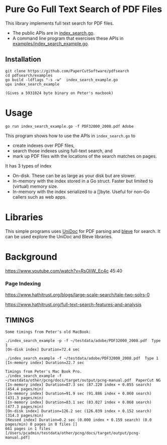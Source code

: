 Pure Go Full Text Search of PDF Files
=====================================
This library implements full text search for PDF files.
* The public APIs are in [index_search.go](index_search.go).
* A command line program that exercises these APIs in
[examples/index_search_example.go](examples/index_search_example.go).

Installation
---------------------
    git clone https://github.com/PaperCutSoftware/pdfsearch
    cd pdfsearch/examples
    go build -ldflags "-s -w"  index_search_example.go
    upx index_search_example

    (Gives a 5931024 byte binary on Peter's macbook)

Usage
=====
    go run index_search_example.go -f PDF32000_2008.pdf Adobe


This program shows how to use the APIs in `index_search.go` to
* create indexes over PDF files,
* search those indexes using full-text search, and
* mark up PDF files with the locations of the search matches on pages.

It has 3 types of index
* On-disk. These can be as large as your disk but are slower.
* In-memory with the index stored in a Go struct. Faster but limited to (virtual) memory size.
* In-memory with the index serialized to a []byte. Useful for non-Go callers such as web apps.


Libraries
=========

This simple programs  uses [UniDoc](https://unidoc.io/) for PDF parsing and [bleve](http://github.com/blevesearch/bleve) for search.  It can be used explore the UniDoc and Bleve libraries.





Background
==========
https://www.youtube.com/watch?v=RsOIiW_Ec4c 45:40


### Page Indexing
https://www.hathitrust.org/blogs/large-scale-search/tale-two-solrs-0

https://www.hathitrust.org/full-text-search-features-and-analysis

TIMINGS
-------

	Some timings from Peter's old MacBook:

	./index_search_example -p -f ~/testdata/adobe/PDF32000_2008.pdf  Type 1
	[On-disk index] Duration=72.4 sec

	./index_search_example -f ~/testdata/adobe/PDF32000_2008.pdf  Type 1
	[In-memory index] Duration=22.7 sec

	Timings from Peter's Mac Book Pro.
	./index_search_example -f ~/testdata/other/pcng/docs/target/output/pcng-manual.pdf  PaperCut NG
	[In-memory index] Duration=87.3 sec (87.220 index + 0.055 search) (454.4 pages/min)
	[In-memory index] Duration=91.9 sec (91.886 index + 0.060 search) (431.3 pages/min)
	[In-memory index] Duration=83.1 sec (83.027 index + 0.068 search) (477.3 pages/min)
	[On-disk index] Duration=126.2 sec (126.039 index + 0.152 search) (314.3 pages/min)
	[Reused index] Duration=0.2 sec (0.000 index + 0.159 search) (0.0 pages/min) 0 pages in 0 files []
	661 pages in 1 files [/Users/pcadmin/testdata/other/pcng/docs/target/output/pcng-manual.pdf]


